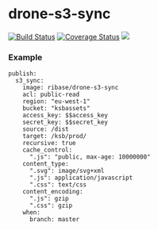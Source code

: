 # drone-s3-sync

[![Build Status](http://beta.drone.io/api/badges/drone-plugins/drone-s3-sync/status.svg)](http://beta.drone.io/drone-plugins/drone-s3-sync)
[![Coverage Status](https://aircover.co/badges/drone-plugins/drone-s3-sync/coverage.svg)](https://aircover.co/drone-plugins/drone-s3-sync)
[![](https://badge.imagelayers.io/plugins/drone-s3-sync:latest.svg)](https://imagelayers.io/?images=plugins/drone-s3-sync:latest 'Get your own badge on imagelayers.io')


### Example

```
publish:
  s3_sync:
    image: ribase/drone-s3-sync
    acl: public-read
    region: "eu-west-1"
    bucket: "ksbassets"
    access_key: $$access_key
    secret_key: $$secret_key
    source: /dist
    target: /ksb/prod/
    recursive: true
    cache_control:
      ".js": "public, max-age: 10000000"
    content_type:
      ".svg": image/svg+xml
      ".js": application/javascript
      ".css": text/css
    content_encoding:
      ".js": gzip
      ".css": gzip
    when:
      branch: master

```
